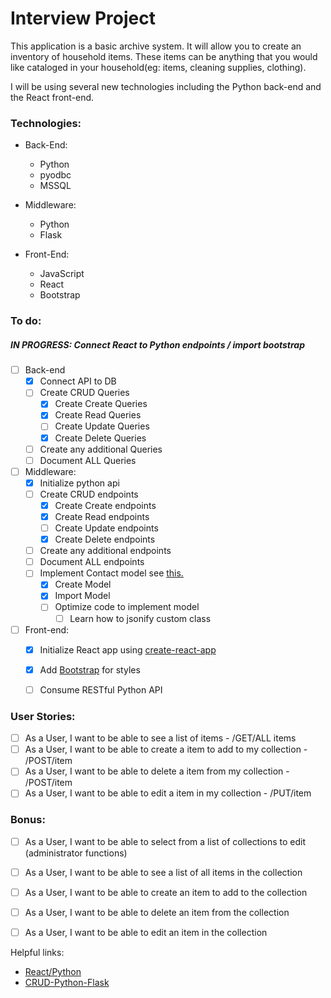 # Interview Project

This application is a basic archive system. It will allow you to create an inventory of household items. These items can be anything that you would like cataloged in your household(eg: items, cleaning supplies, clothing).

I will be using several new technologies including the Python back-end and the React front-end.


### Technologies:

* Back-End:
  * Python
  * pyodbc
  * MSSQL

* Middleware:
  * Python
  * Flask

* Front-End:
  * JavaScript
  * React
  * Bootstrap

### To do:
##### IN PROGRESS: Connect React to Python endpoints / import bootstrap


- [ ] Back-end
  - [x] Connect API to DB
  - [ ] Create CRUD Queries
    - [x] Create Create Queries
    - [x] Create Read Queries
    - [ ] Create Update Queries
    - [x] Create Delete Queries
  - [ ] Create any additional Queries
  - [ ] Document ALL Queries

- [ ] Middleware: 
  - [x] Initialize python api
  - [ ] Create CRUD endpoints
    - [x] Create Create endpoints
    - [x] Create Read endpoints
    - [ ] Create Update endpoints
    - [x] Create Delete endpoints
  - [ ] Create any additional endpoints
  - [ ] Document ALL endpoints
  - [ ] Implement Contact model see <a href='https://kite.com/python/docs/flask.jsonify'>this.</a>
    - [x] Create Model
    - [x] Import Model
    - [ ] Optimize code to implement model 
      - [ ] Learn how to jsonify custom class
   
- [ ] Front-end:
  - [x] Initialize React app using <a href="https://github.com/facebookincubator/create-react-app#create-react-app--">create-react-app</a>
  - [x] Add <a href="https://create-react-app.dev/docs/adding-bootstrap/">Bootstrap</a> for styles
  - [ ] Consume RESTful Python API
 

### User Stories:

- [ ] As a User, I want to be able to see a list of items - /GET/ALL items
- [ ] As a User, I want to be able to create a item to add to my collection - /POST/item
- [ ] As a User, I want to be able to delete a item from my collection - /POST/item
- [ ] As a User, I want to be able to edit a item in my collection - /PUT/item

### Bonus:
- [ ] As a User, I want to be able to select from a list of collections to edit (administrator functions)
- [ ] As a User, I want to be able to see a list of all items in the collection
- [ ] As a User, I want to be able to create an item to add to the collection
- [ ] As a User, I want to be able to delete an item from the collection
- [ ] As a User, I want to be able to edit an item in the collection


Helpful links:
* <a href="https://dash.plotly.com/react-for-python-developers">React/Python</a>
* <a href="https://developer.okta.com/blog/2018/12/20/crud-app-with-python-flask-react">CRUD-Python-Flask</a>

<!-- testing git on linux -->